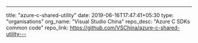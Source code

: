 ---
title: "azure-c-shared-utility"
date: 2019-06-16T17:47:41+05:30
type: "organisations"
org_name: "Visual Studio China"
repo_desc: "Azure C SDKs common code"
repo_link: https://github.com/VSChina/azure-c-shared-utility---